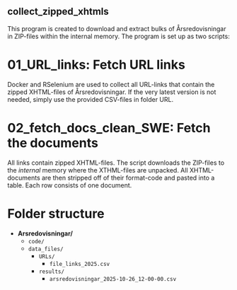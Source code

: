 ## collect_zipped_xhtmls
This program is created to download and extract bulks of Årsredovisningar in ZIP-files within the internal memory. The program is set up as two scripts: 

# 01_URL_links: Fetch URL links
Docker and RSelenium are used to collect all URL-links that contain the zipped XHTML-files of Årsredovisningar. If the very latest version is not needed, simply use the provided CSV-files in folder URL.

# 02_fetch_docs_clean_SWE: Fetch the documents
All links contain zipped XHTML-files. The script downloads the ZIP-files to the *internal* memory where the XTHML-files are unpacked. All XHTML-documents are then stripped off of their format-code and pasted into a table. Each row consists of one document.  

# Folder structure
- **Arsredovisningar/**
  - `code/`
  - `data_files/`
    - `URLs/`
      - `file_links_2025.csv`
    - `results/`
      - `arsredovisningar_2025-10-26_12-00-00.csv`

